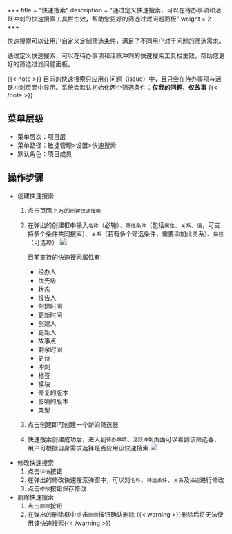 +++
title = "快速搜索"
description = "通过定义快速搜索，可以在待办事项和活跃冲刺的快速搜索工具栏生效，帮助您更好的筛选过滤问题面板"
weight = 2
+++

快速搜索可以让用户自定义定制筛选条件，满足了不同用户对于问题的筛选需求。

通过定义快速搜索，可以在待办事项和活跃冲刺的快速搜索工具栏生效，帮助您更好的筛选过滤问题面板。

{{< note >}}
目前的快速搜索只应用在问题（issue）中，且只会在待办事项与活跃冲刺页面中显示。系统会默认初始化两个筛选条件：**仅我的问题**、**仅故事**
{{< /note >}}

## 菜单层级

* 菜单层次：项目层
* 菜单路径：敏捷管理>设置>快速搜索
* 默认角色：项目成员

## 操作步骤

* 创建快速搜索
    1. 点击页面上方的`创建快速搜索`
    2. 在弹出的创建框中输入`名称`（必输）、`筛选条件`（包括`属性`、`关系`、`值`，可支持多个条件共同搜索）、`关系`（若有多个筛选条件，需要添加此关系）、`描述`（可选项）
        ![](/docs/user-guide/agile/setup/img/create-quick-search.jpg)

        目前支持的快速搜索属性有:
        * 经办人
        * 优先级
        * 状态
        * 报告人
        * 创建时间
        * 更新时间
        * 创建人
        * 更新人
        * 故事点
        * 剩余时间
        * 史诗
        * 冲刺
        * 标签
        * 模块
        * 修复的版本
        * 影响的版本
        * 类型
    3. 点击创建即可创建一个新的筛选器
    4. 快速搜索创建成功后，进入到`待办事项`、`活跃冲刺`页面可以看到该筛选器，用户可根据自身需求选择是否应用该快速搜索
        ![](/docs/user-guide/agile/setup/img/result-quick-search.jpg)
* 修改快速搜索
    1. 点击`详情`按钮
    2. 在弹出的修改快速搜索弹窗中，可以对`名称`、`筛选条件`、`关系`及`描述`进行修改
    3. 点击`修改`按钮保存修改
* 删除快速搜索
    1. 点击`删除`按钮
    2. 在弹出的删除框中点击`删除`按钮确认删除
    {{< warning >}}删除后将无法使用该快速搜索{{< /warning >}}
